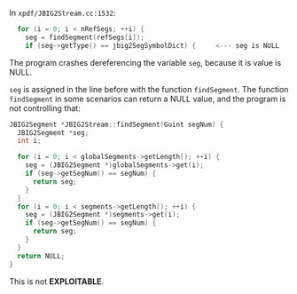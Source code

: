 In `xpdf/JBIG2Stream.cc:1532`:

```c
  for (i = 0; i < nRefSegs; ++i) {
    seg = findSegment(refSegs[i]);
    if (seg->getType() == jbig2SegSymbolDict) {		<--- seg is NULL
```

The program crashes dereferencing the variable `seg`, because it is value is NULL.

`seg` is assigned in the line before with the function `findSegment`. The function `findSegment` in some scenarios can return a NULL value, and the program is not controlling that:
```c
JBIG2Segment *JBIG2Stream::findSegment(Guint segNum) {
  JBIG2Segment *seg;
  int i;

  for (i = 0; i < globalSegments->getLength(); ++i) {
    seg = (JBIG2Segment *)globalSegments->get(i);
    if (seg->getSegNum() == segNum) {
      return seg;
    }
  }
  for (i = 0; i < segments->getLength(); ++i) {
    seg = (JBIG2Segment *)segments->get(i);
    if (seg->getSegNum() == segNum) {
      return seg;
    }
  }
  return NULL;
}
```

This is not **EXPLOITABLE**.
